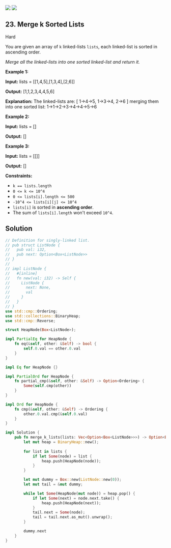 [![](https://img.shields.io/github/stars/LeetCode-in-Rust/LeetCode-in-Rust?label=Stars&style=flat-square)](https://github.com/LeetCode-in-Rust/LeetCode-in-Rust)
[![](https://img.shields.io/github/forks/LeetCode-in-Rust/LeetCode-in-Rust?label=Fork%20me%20on%20GitHub%20&style=flat-square)](https://github.com/LeetCode-in-Rust/LeetCode-in-Rust/fork)

## 23\. Merge k Sorted Lists

Hard

You are given an array of `k` linked-lists `lists`, each linked-list is sorted in ascending order.

_Merge all the linked-lists into one sorted linked-list and return it._

**Example 1:**

**Input:** lists = \[\[1,4,5],[1,3,4],[2,6]]

**Output:** [1,1,2,3,4,4,5,6]

**Explanation:** The linked-lists are: [ 1->4->5, 1->3->4, 2->6 ] merging them into one sorted list: 1->1->2->3->4->4->5->6

**Example 2:**

**Input:** lists = []

**Output:** []

**Example 3:**

**Input:** lists = \[\[]]

**Output:** []

**Constraints:**

*   `k == lists.length`
*   `0 <= k <= 10^4`
*   `0 <= lists[i].length <= 500`
*   `-10^4 <= lists[i][j] <= 10^4`
*   `lists[i]` is sorted in **ascending order**.
*   The sum of `lists[i].length` won't exceed `10^4`.

## Solution

```rust
// Definition for singly-linked list.
// pub struct ListNode {
//   pub val: i32,
//   pub next: Option<Box<ListNode>>
// }
// 
// impl ListNode {
//   #[inline]
//   fn new(val: i32) -> Self {
//     ListNode {
//       next: None,
//       val
//     }
//   }
// }
use std::cmp::Ordering;
use std::collections::BinaryHeap;
use std::cmp::Reverse;

struct HeapNode(Box<ListNode>);

impl PartialEq for HeapNode {
    fn eq(&self, other: &Self) -> bool {
        self.0.val == other.0.val
    }
}

impl Eq for HeapNode {}

impl PartialOrd for HeapNode {
    fn partial_cmp(&self, other: &Self) -> Option<Ordering> {
        Some(self.cmp(other))
    }
}

impl Ord for HeapNode {
    fn cmp(&self, other: &Self) -> Ordering {
        other.0.val.cmp(&self.0.val)
    }
}

impl Solution {
    pub fn merge_k_lists(lists: Vec<Option<Box<ListNode>>>) -> Option<Box<ListNode>> {
        let mut heap = BinaryHeap::new();
        
        for list in lists {
            if let Some(node) = list {
                heap.push(HeapNode(node));
            }
        }

        let mut dummy = Box::new(ListNode::new(0));
        let mut tail = &mut dummy;

        while let Some(HeapNode(mut node)) = heap.pop() {
            if let Some(next) = node.next.take() {
                heap.push(HeapNode(next));
            }
            tail.next = Some(node);
            tail = tail.next.as_mut().unwrap();
        }

        dummy.next
    }
}
```